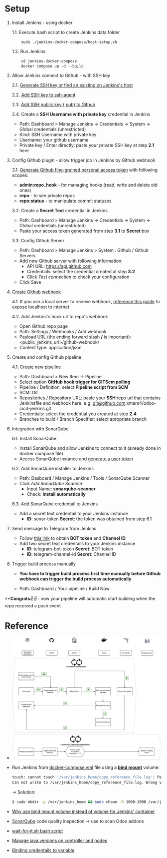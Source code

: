 # Setup

1.  Install Jenkins - using docker

    1.1. Execute bash script to create Jenkins data folder

    ```shell
        sudo ./jenkins-docker-compose/host-setup.sh
    ```

    1.2. Run Jenkins

    ```shell
        cd jenkins-docker-compose
        docker compose up -d --build
    ```

2.  Allow Jenkins connect to Github - with SSH key

    2.1. [Generate SSH key or find an existing on Jenkins's host](https://docs.github.com/en/authentication/connecting-to-github-with-ssh/generating-a-new-ssh-key-and-adding-it-to-the-ssh-agent#generating-a-new-ssh-key)

    2.2. [Add SSH key to ssh-agent](https://www.jenkins.io/doc/book/installing/)

    2.3. [Add SSH public key (.pub) to Github](https://docs.github.com/en/authentication/connecting-to-github-with-ssh/adding-a-new-ssh-key-to-your-github-account#adding-a-new-ssh-key-to-your-account)

    2.4. Create a **SSH Username with private key** credential in Jenkins

    -   Path: Dashboard > Manage Jenkins -> Credentials -> System -> Global credentials (unrestricted)
    -   Kind: SSH Username with private key
    -   Username: your github username
    -   Private key / Enter directly: paste your private SSH key at step **2.1** here

3.  Config Github plugin - allow trigger job in Jenkins by Github webhook

    3.1. [Generate Github fine-grained personal access token](https://docs.github.com/en/authentication/keeping-your-account-and-data-secure/managing-your-personal-access-tokens) with following scopes:

    -   **admin:repo_hook** - for managing hooks (read, write and delete old ones)
    -   **repo** - to see private repos
    -   **repo:status** - to manipulate commit statuses

    <end-list></end-list>

    3.2. Create a **Secret Text** credential in Jenkins

    -   Path: Dashboard > Manage Jenkins -> Credentials -> System -> Global credentials (unrestricted)
    -   Paste your access token generated from step **3.1** to **Secret** box

    3.3. Config Github Server

    -   Path: Dashboard > Manage Jenkins > System : Github / Github Servers
    -   Add new Github server with following information:
        -   API URL: https://api.github.com
        -   Credentials: select the credential created at step **3.2**
        -   Click _Test connection_ to check your configuration
    -   Click Save

4.  [Create Github webhook](https://docs.github.com/en/webhooks/using-webhooks)

    4.1. If you use a local server to receive webhook, [reference this guide](https://docs.github.com/en/webhooks/using-webhooks/creating-webhooks#exposing-localhost-to-the-internet) to expose localhost to internet

    4.2. Add Jenkins's hook url to repo's webhook

    -   Open Github repo page
    -   Path: Settings / Webhooks / Add webhook
    -   Payload URL (the ending forward slash **/** is important): <public_jenkins_url>/github-webhook/
    -   Content type: application/json

5.  Create and config Github pipeline

    4.1. Create new pipeline

    -   Path: Dashboard > New Item -> Pipeline
    -   Select option **GitHub hook trigger for GITScm polling**
    -   Pipeline / Definition, select **Pipeline script from SCM**
    -   SCM: Git
    -   Repositories / Repository URL: paste your **SSH** repo url that contains Jenkinsfile and webhook here. e.g: git@github.com:xmars4/odoo-cicd-jenkins.git
    -   Credentials: select the credential you created at step **2.4**
    -   Branches to build / Branch Specifier: select apropriate branch

6.  Integration with SonarQube

    6.1. Install SonarQube

    -   Install SonarQube and allow Jenkins to connect to it (already done in docker compose file)
    -   Access SonarQube instance and [generate a user token](https://docs.sonarsource.com/sonarqube/latest/user-guide/user-account/generating-and-using-tokens/#generating-a-token)

    6.2. Add SonarQube installer to Jenkins

    -   Path: Dasboard / Manage Jenkins / Tools / SonarQube Scanner
    -   Click _Add SonarQube Scanner_
        -   Input Name: **sonarqube-scanner**
        -   Check: **Install automatically**

    6.3. Add SonarQube credentail to Jenkins

    -   Add a secret text credentail to your Jenkins instance
        -   **ID**: sonar-token **Secret**: the token was obtained from step 6.1

7.  Send message to Telegram from Jenkins

    -   Follow [this link](https://gist.github.com/xmars4/25931e4e59476da70a183d0f5a1d9e9e) to obtain **BOT token** and **Channel ID**
    -   Add two secret text credentails to your Jenkins instance
        -   **ID**: telegram-bot-token **Secret**: BOT token
        -   **ID**: telegram-channel-id **Secret**: Channel ID

8.  Trigger build process manually

    -   **You have to trigger build process first time manually before Github webhook can trigger the build process automatically**

    -   Path: Dashboard / Your pipeline / Build Now

:zap::zap:**Congrats**:v::v: : now your pipeline will automatic start building when the repo received a push event

# Reference

-   ![Flow](img/CI-CD-flow.png)

-   Run Jenkins from [docker-compose.yml](docker-compose/docker-compose.yml) file using a **[bind mount](https://github.com/jenkinsci/docker/blob/master/README.md#usage)** volume:

    ```bash
    touch: cannot touch '/var/jenkins_home/copy_reference_file.log': Permission denied
    Can not write to /var/jenkins_home/copy_reference_file.log. Wrong volume permissions?
    ```

    -> Solution:

    ```bash
    $ sudo mkdir -p /var/jenkins_home && sudo chown -R 1000:1000 /var/jenkins_home/
    ```

-   [Why use bind mount volume instead of volume for Jenkins' container](https://stackoverflow.com/questions/62678663/jenkins-in-docker-clarification-about-bind-mounts-in-pipelines/62679925#62679925)

-   [SonarQube](https://docs.sonarsource.com/sonarqube/latest/) code quality inspection -> use to scan Odoo addons

-   [wait-for-it.sh bash script](https://github.com/vishnubob/wait-for-it)
-   [Manage java versions on controller and nodes
    ](https://www.youtube.com/watch?v=ZabUz6sl-8I)

-   [Binding credentails to variable](https://www.jenkins.io/doc/pipeline/steps/credentials-binding/)
